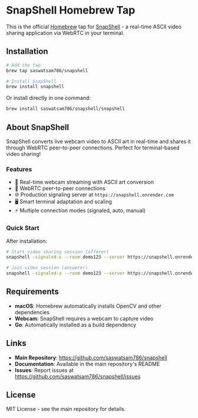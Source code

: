 # SnapShell Homebrew Tap

This is the official [Homebrew](https://brew.sh) tap for [SnapShell](https://github.com/saswatsam786/snapshell) - a real-time ASCII video sharing application via WebRTC in your terminal.

## Installation

```bash
# Add the tap
brew tap saswatsam786/snapshell

# Install SnapShell
brew install snapshell
```

Or install directly in one command:
```bash
brew install saswatsam786/snapshell/snapshell
```

## About SnapShell

SnapShell converts live webcam video to ASCII art in real-time and shares it through WebRTC peer-to-peer connections. Perfect for terminal-based video sharing!

### Features

- 🎥 Real-time webcam streaming with ASCII art conversion
- 📡 WebRTC peer-to-peer connections
- 🌐 Production signaling server at `https://snapshell.onrender.com`
- 🖥️ Smart terminal adaptation and scaling
- ⚡ Multiple connection modes (signaled, auto, manual)

### Quick Start

After installation:

```bash
# Start video sharing session (offerer)
snapshell -signaled-o --room demo123 --server https://snapshell.onrender.com

# Join video session (answerer)  
snapshell -signaled-a --room demo123 --server https://snapshell.onrender.com
```

## Requirements

- **macOS**: Homebrew automatically installs OpenCV and other dependencies
- **Webcam**: SnapShell requires a webcam to capture video
- **Go**: Automatically installed as a build dependency

## Links

- **Main Repository**: https://github.com/saswatsam786/snapshell
- **Documentation**: Available in the main repository's README
- **Issues**: Report issues at https://github.com/saswatsam786/snapshell/issues

## License

MIT License - see the main repository for details.
